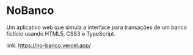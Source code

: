 # NoBanco
Um aplicativo web que simula a interface para transações de um banco fictício usando HTML5, CSS3 e TypeScript.

link: https://no-banco.vercel.app/
